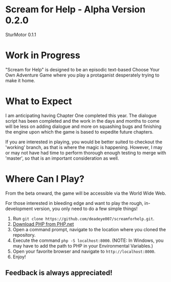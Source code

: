 # Scream for Help - Alpha Version 0.2.0
SturMotor 0.1.1
# Work in Progress
"Scream for Help" is designed to be an episodic text-based Choose Your Own Adventure Game where you play a protaganist desperately trying to make it home.

# What to Expect
I am anticipating having Chapter One completed this year. The dialogue script has been completed and the work in the days and months to come will be less on adding dialogue and more on squashing bugs and finishing the engine upon which the game is based to expedite future chapters.

If you are interested in playing, you would be better suited to checkout the 'working' branch, as that is where the magic is happening. However, I may or may not have had time to perform thorough enough testing to merge with 'master', so that is an important consideration as well.

# Where Can I Play?
From the beta onward, the game will be accessible via the World Wide Web.

For those interested in bleeding edge and want to play the rough, in-development version, you only need to do a few simple things!

1. Run `git clone https://github.com/deadeye007/screamforhelp.git`.
2. [Download PHP from PHP.net](https://www.php.net/downloads/)
3. Open a command prompt, navigate to the location where you cloned the repository.
4. Execute the command `php -S localhost:8000`. (NOTE: In Windows, you may have to add the path to PHP in your Environmental Variables.)
5. Open your favorite browser and navigate to `http://localhost:8000`.
6. Enjoy!



## Feedback is always appreciated!